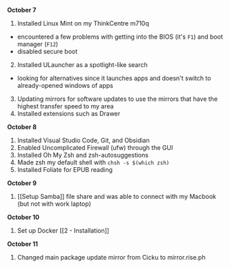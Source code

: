 **October 7**
1. Installed Linux Mint on my ThinkCentre m710q
- encountered a few problems with getting into the BIOS (it's `F1`) and boot manager (`F12`)
- disabled secure boot
2. Installed ULauncher as a spotlight-like search
- looking for alternatives since it launches apps and doesn't switch to already-opened windows of apps
3. Updating mirrors for software updates to use the mirrors that have the highest transfer speed to my area
4. Installed extensions such as Drawer

**October 8**
1.  Installed Visual Studio Code, Git, and Obsidian
2. Enabled Uncomplicated Firewall (ufw) through the GUI
3. Installed Oh My Zsh and zsh-autosuggestions
4. Made zsh my default shell with `chsh -s $(which zsh)`
5. Installed Foliate for EPUB reading

**October 9**
1. [[Setup Samba]] file share and was able to connect with my Macbook (but not with work laptop) 

**October 10**
1. Set up Docker [[2 - Installation]]

**October 11**
1. Changed main package update mirror from Cicku to mirror.rise.ph 